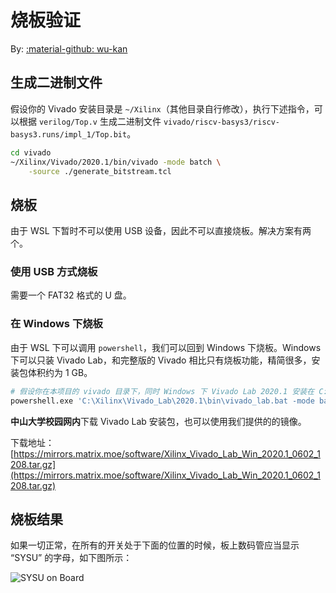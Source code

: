 # 烧板验证

By: [:material-github: wu-kan](https://github.com/wu-kan)

## 生成二进制文件

假设你的 Vivado 安装目录是 `~/Xilinx`（其他目录自行修改），执行下述指令，可以根据 `verilog/Top.v` 生成二进制文件 `vivado/riscv-basys3/riscv-basys3.runs/impl_1/Top.bit`。

```bash
cd vivado
~/Xilinx/Vivado/2020.1/bin/vivado -mode batch \
    -source ./generate_bitstream.tcl
```

## 烧板

由于 WSL 下暂时不可以使用 USB 设备，因此不可以直接烧板。解决方案有两个。

### 使用 USB 方式烧板

需要一个 FAT32 格式的 U 盘。

### 在 Windows 下烧板

由于 WSL 下可以调用 `powershell`，我们可以回到 Windows 下烧板。Windows 下可以只装 Vivado Lab，和完整版的 Vivado 相比只有烧板功能，精简很多，安装包体积约为 1 GB。

```bash
# 假设你在本项目的 vivado 目录下，同时 Windows 下 Vivado Lab 2020.1 安装在 C:\Xilinx 目录下
powershell.exe 'C:\Xilinx\Vivado_Lab\2020.1\bin\vivado_lab.bat -mode batch -source .\program_device.tcl'
```

**中山大学校园网内**下载 Vivado Lab 安装包，也可以使用我们提供的的镜像。

下载地址：[https://mirrors.matrix.moe/software/Xilinx_Vivado_Lab_Win_2020.1_0602_1208.tar.gz](https://mirrors.matrix.moe/software/Xilinx_Vivado_Lab_Win_2020.1_0602_1208.tar.gz)

## 烧板结果

如果一切正常，在所有的开关处于下面的位置的时候，板上数码管应当显示 “SYSU” 的字母，如下图所示：

![SYSU on Board](images/board.png)